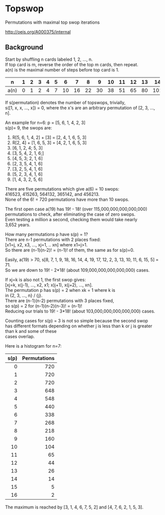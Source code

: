 Topswop
=======

Permutations with maximal top swop iterations

http://oeis.org/A000375/internal

Background
----------

Start by shuffling n cards labeled 1, 2, ..., n.  
If top card is m, reverse the order of the top m cards, then repeat.  
a(n) is the maximal number of steps before top card is 1.  

| n | 1 | 2 | 3 | 4 | 5 | 6 | 7 | 8 | 9 | 10 | 11 | 12 | 13 | 14 | 15 | 16 | 17 | 18 | 
|---|---|---|---|---|---|---|---|---|---|--- |--- |--- |--- |--- |--- |--- |--- |--- |
|a(n)| 0| 1| 2| 4| 7| 10 |16| 22 |30| 38| 51| 65| 80| 101| 113| 139| 159| 191|

If s(permutation) denotes the number of topswops, trivially,  
s([1, x, x, ..., x]) = 0, where the x's are an arbitrary permutation of [2, 3, ..., n].

An example for n=6: p = [5, 6, 1, 4, 2, 3]    
s(p)= 9, the swops are:  
  1. R[5, 6, 1, 4, 2] + [3] = [2, 4, 1, 6, 5, 3]
  2. R[2, 4] + [1, 6, 5, 3] = [4, 2, 1, 6, 5, 3]
  3. [6, 1, 2, 4; 5, 3]
  4. [3, 5, 4, 2, 1, 6;]
  5. [4, 5, 3; 2, 1, 6]
  6. [2, 3, 5, 4, 1, 6]
  7. [3, 2, 5, 4, 1, 6]
  8. [5, 2, 3, 4, 1, 6]
  9. [1, 4, 3, 2, 5, 6]

There are five permutations which give a(6) = 10 swops:  
  416523, 415263, 564132, 365142, and 456213.  
None of the 6! = 720 permutations have more than 10 swops.  

The first open case a(19) has 19! - 18! (over 115,000,000,000,000,000)  
permutations to check, after eliminating the case of zero swops.  
Even testing a million a second, checking them would take nearly  
3,652 years.

How many permutations p have s(p) = 1?  
There are n-1 permutations with 2 places fixed:  
  [x1=j, x2, x3, ..., xj=1, .. xn] where x1=j>1.  
So there are (n-1)(n-2)! = (n-1)! of them, the same as for s(p)=0.  

Easily, a(19) > 70, s[8, 7, 1, 9, 18, 16, 14, 4, 19, 17, 12, 2, 3, 13, 10, 11, 6, 15, 5] = 71.  
So we are down to 19! - 2*18! (about 109,000,000,000,000,000) cases.  

If xj=k is also not 1, the first swop gives:  
  [xj=k, x(j-1), ..., x2, x1; x)j+1), x(j+2), ..., xn].  
The permutation p has s(p) = 2 when xk = 1 where k is  
in {2, 3, ..., n} / {j}.  
There are (n-1)(n-2) permutations with 3 places fixed,  
so s(p) = 2 for (n-1)(n-2)(n-3)! = (n-1)!  
Reducing our trials to 19! - 3*18! (about 103,000,000,000,000,000) cases.  

Counting cases for s(p) = 3 is not so simple because the second swop  
has different formats depending on whether j is less than k or j is greater than k and some of these  
cases overlap.  

Here is a histogram for n=7:

| s(p) |   Permutations  |
| ----: | ---------: |
| 0 | 720 |
| 1 | 720 |
| 2 | 720 |
| 3 | 648 |
| 4 | 548 |
| 5 | 440 |
| 6 | 338 |
| 7 | 268 |
| 8 | 218 |
| 9 | 160 |
| 10 | 104 |
| 11 | 65 |
| 12 | 44 |
| 13 | 26 |
| 14 | 14 |
| 15 | 5 |
| 16 | 2 |

The maximum is reached by [3, 1, 4, 6, 7, 5, 2] and [4, 7, 6, 2, 1, 5, 3].
